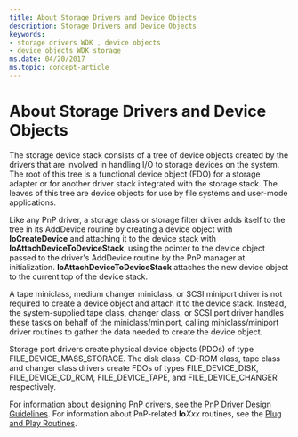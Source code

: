 ```yaml
---
title: About Storage Drivers and Device Objects
description: Storage Drivers and Device Objects
keywords:
- storage drivers WDK , device objects
- device objects WDK storage
ms.date: 04/20/2017
ms.topic: concept-article
---
```


# About Storage Drivers and Device Objects

The storage device stack consists of a tree of device objects created by the drivers that are involved in handling I/O to storage devices on the system. The root of this tree is a functional device object (FDO) for a storage adapter or for another driver stack integrated with the storage stack. The leaves of this tree are device objects for use by file systems and user-mode applications.

Like any PnP driver, a storage class or storage filter driver adds itself to the tree in its AddDevice routine by creating a device object with **IoCreateDevice** and attaching it to the device stack with **IoAttachDeviceToDeviceStack**, using the pointer to the device object passed to the driver's AddDevice routine by the PnP manager at initialization. **IoAttachDeviceToDeviceStack** attaches the new device object to the current top of the device stack.

A tape miniclass, medium changer miniclass, or SCSI miniport driver is not required to create a device object and attach it to the device stack. Instead, the system-supplied tape class, changer class, or SCSI port driver handles these tasks on behalf of the miniclass/miniport, calling miniclass/miniport driver routines to gather the data needed to create the device object.

Storage port drivers create physical device objects (PDOs) of type FILE_DEVICE_MASS_STORAGE. The disk class, CD-ROM class, tape class and changer class drivers create FDOs of types FILE_DEVICE_DISK, FILE_DEVICE_CD_ROM, FILE_DEVICE_TAPE, and FILE_DEVICE_CHANGER respectively.

For information about designing PnP drivers, see the [PnP Driver Design Guidelines](../kernel/pnp-driver-design-guidelines.md). For information about PnP-related **Io***Xxx* routines, see the [Plug and Play Routines](/windows-hardware/drivers/ddi/index).
